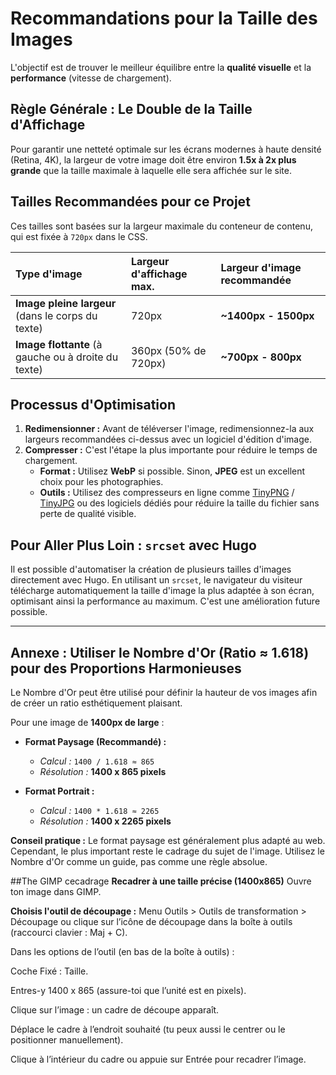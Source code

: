 # Recommandations pour la Taille des Images

L'objectif est de trouver le meilleur équilibre entre la **qualité visuelle** et la **performance** (vitesse de chargement).

## Règle Générale : Le Double de la Taille d'Affichage

Pour garantir une netteté optimale sur les écrans modernes à haute densité (Retina, 4K), la largeur de votre image doit être environ **1.5x à 2x plus grande** que la taille maximale à laquelle elle sera affichée sur le site.

## Tailles Recommandées pour ce Projet

Ces tailles sont basées sur la largeur maximale du conteneur de contenu, qui est fixée à `720px` dans le CSS.

| Type d'image | Largeur d'affichage max. | **Largeur d'image recommandée** |
| :--- | :--- | :--- |
| **Image pleine largeur** (dans le corps du texte) | 720px | **~1400px - 1500px** |
| **Image flottante** (à gauche ou à droite du texte) | 360px (50% de 720px) | **~700px - 800px** |

## Processus d'Optimisation

1.  **Redimensionner :** Avant de téléverser l'image, redimensionnez-la aux largeurs recommandées ci-dessus avec un logiciel d'édition d'image.
2.  **Compresser :** C'est l'étape la plus importante pour réduire le temps de chargement.
    *   **Format :** Utilisez **WebP** si possible. Sinon, **JPEG** est un excellent choix pour les photographies.
    *   **Outils :** Utilisez des compresseurs en ligne comme [TinyPNG](https://tinypng.com/) / [TinyJPG](https://tinyjpg.com/) ou des logiciels dédiés pour réduire la taille du fichier sans perte de qualité visible.

## Pour Aller Plus Loin : `srcset` avec Hugo

Il est possible d'automatiser la création de plusieurs tailles d'images directement avec Hugo. En utilisant un `srcset`, le navigateur du visiteur télécharge automatiquement la taille d'image la plus adaptée à son écran, optimisant ainsi la performance au maximum. C'est une amélioration future possible.

---

## Annexe : Utiliser le Nombre d'Or (Ratio ≈ 1.618) pour des Proportions Harmonieuses

Le Nombre d'Or peut être utilisé pour définir la hauteur de vos images afin de créer un ratio esthétiquement plaisant.

Pour une image de **1400px de large** :

*   **Format Paysage (Recommandé) :**
    *   *Calcul :* `1400 / 1.618 ≈ 865`
    *   *Résolution :* **1400 x 865 pixels**

*   **Format Portrait :**
    *   *Calcul :* `1400 * 1.618 ≈ 2265`
    *   *Résolution :* **1400 x 2265 pixels**

**Conseil pratique :** Le format paysage est généralement plus adapté au web. Cependant, le plus important reste le cadrage du sujet de l'image. Utilisez le Nombre d'Or comme un guide, pas comme une règle absolue.

 ##The GIMP cecadrage 
 **Recadrer à une taille précise (1400x865)**
Ouvre ton image dans GIMP.

**Choisis l'outil de découpage :**
Menu Outils > Outils de transformation > Découpage
ou clique sur l’icône de découpage dans la boîte à outils (raccourci clavier : Maj + C).

Dans les options de l’outil (en bas de la boîte à outils) :

Coche Fixé : Taille.

Entres-y 1400 x 865 (assure-toi que l’unité est en pixels).

Clique sur l’image : un cadre de découpe apparaît.

Déplace le cadre à l’endroit souhaité (tu peux aussi le centrer ou le positionner manuellement).

Clique à l’intérieur du cadre ou appuie sur Entrée pour recadrer l’image.